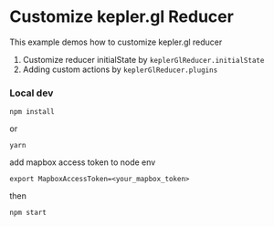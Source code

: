 # Customize kepler.gl Reducer

This example demos how to customize kepler.gl reducer
  1. Customize reducer initialState by `keplerGlReducer.initialState`
  2. Adding custom actions by `keplerGlReducer.plugins`

### Local dev
```
npm install
```
or
```
yarn
```

add mapbox access token to node env
```
export MapboxAccessToken=<your_mapbox_token>
```

then
```
npm start
```
